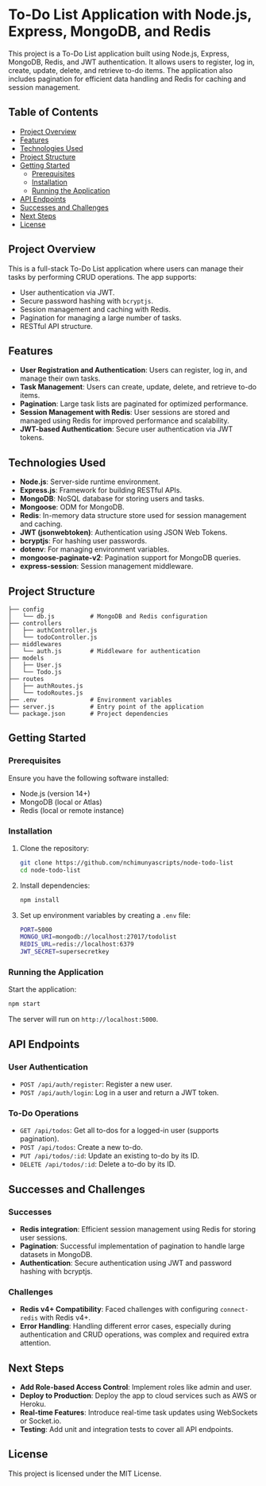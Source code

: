 # To-Do List Application with Node.js, Express, MongoDB, and Redis

This project is a To-Do List application built using Node.js, Express, MongoDB, Redis, and JWT authentication. It allows users to register, log in, create, update, delete, and retrieve to-do items. The application also includes pagination for efficient data handling and Redis for caching and session management.

## Table of Contents

- [Project Overview](#project-overview)
- [Features](#features)
- [Technologies Used](#technologies-used)
- [Project Structure](#project-structure)
- [Getting Started](#getting-started)
  - [Prerequisites](#prerequisites)
  - [Installation](#installation)
  - [Running the Application](#running-the-application)
- [API Endpoints](#api-endpoints)
- [Successes and Challenges](#successes-and-challenges)
- [Next Steps](#next-steps)
- [License](#license)

## Project Overview

This is a full-stack To-Do List application where users can manage their tasks by performing CRUD operations. The app supports:
- User authentication via JWT.
- Secure password hashing with `bcryptjs`.
- Session management and caching with Redis.
- Pagination for managing a large number of tasks.
- RESTful API structure.

## Features

- **User Registration and Authentication**: Users can register, log in, and manage their own tasks.
- **Task Management**: Users can create, update, delete, and retrieve to-do items.
- **Pagination**: Large task lists are paginated for optimized performance.
- **Session Management with Redis**: User sessions are stored and managed using Redis for improved performance and scalability.
- **JWT-based Authentication**: Secure user authentication via JWT tokens.

## Technologies Used

- **Node.js**: Server-side runtime environment.
- **Express.js**: Framework for building RESTful APIs.
- **MongoDB**: NoSQL database for storing users and tasks.
- **Mongoose**: ODM for MongoDB.
- **Redis**: In-memory data structure store used for session management and caching.
- **JWT (jsonwebtoken)**: Authentication using JSON Web Tokens.
- **bcryptjs**: For hashing user passwords.
- **dotenv**: For managing environment variables.
- **mongoose-paginate-v2**: Pagination support for MongoDB queries.
- **express-session**: Session management middleware.

## Project Structure

```
├── config
│   └── db.js          # MongoDB and Redis configuration
├── controllers
│   ├── authController.js
│   └── todoController.js
├── middlewares
│   └── auth.js        # Middleware for authentication
├── models
│   ├── User.js
│   └── Todo.js
├── routes
│   ├── authRoutes.js
│   └── todoRoutes.js
├── .env               # Environment variables
├── server.js          # Entry point of the application
└── package.json       # Project dependencies
```

## Getting Started

### Prerequisites

Ensure you have the following software installed:
- Node.js (version 14+)
- MongoDB (local or Atlas)
- Redis (local or remote instance)

### Installation

1. Clone the repository:

   ```bash
   git clone https://github.com/nchimunyascripts/node-todo-list
   cd node-todo-list
   ```

2. Install dependencies:

   ```bash
   npm install
   ```

3. Set up environment variables by creating a `.env` file:

   ```bash
   PORT=5000
   MONGO_URI=mongodb://localhost:27017/todolist
   REDIS_URL=redis://localhost:6379
   JWT_SECRET=supersecretkey
   ```

### Running the Application

Start the application:

```bash
npm start
```

The server will run on `http://localhost:5000`.

## API Endpoints

### User Authentication
- `POST /api/auth/register`: Register a new user.
- `POST /api/auth/login`: Log in a user and return a JWT token.

### To-Do Operations
- `GET /api/todos`: Get all to-dos for a logged-in user (supports pagination).
- `POST /api/todos`: Create a new to-do.
- `PUT /api/todos/:id`: Update an existing to-do by its ID.
- `DELETE /api/todos/:id`: Delete a to-do by its ID.

## Successes and Challenges

### Successes
- **Redis integration**: Efficient session management using Redis for storing user sessions.
- **Pagination**: Successful implementation of pagination to handle large datasets in MongoDB.
- **Authentication**: Secure authentication using JWT and password hashing with bcryptjs.

### Challenges
- **Redis v4+ Compatibility**: Faced challenges with configuring `connect-redis` with Redis v4+.
- **Error Handling**: Handling different error cases, especially during authentication and CRUD operations, was complex and required extra attention.

## Next Steps

- **Add Role-based Access Control**: Implement roles like admin and user.
- **Deploy to Production**: Deploy the app to cloud services such as AWS or Heroku.
- **Real-time Features**: Introduce real-time task updates using WebSockets or Socket.io.
- **Testing**: Add unit and integration tests to cover all API endpoints.

## License

This project is licensed under the MIT License.
